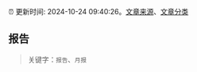 :alarm_clock: 更新时间: 2024-10-24 09:40:26。[文章来源](/README.md)、[文章分类](/TAGS.md)

## 报告


> 关键字：`报告`、`月报`



